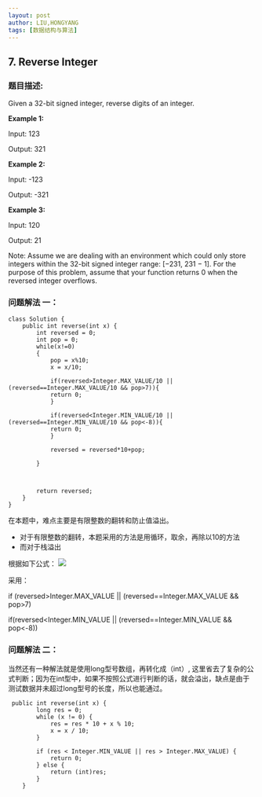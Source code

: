 ```yaml
---
layout: post
author: LIU,HONGYANG
tags: [数据结构与算法]
---
```






## 7. Reverse  Integer


### 题目描述:

Given a 32-bit signed integer, reverse digits of an integer.

**Example 1:**

Input: 123

Output: 321

**Example 2:**

Input: -123

Output: -321

**Example 3:**

Input: 120

Output: 21

Note:
Assume we are dealing with an environment which could only store integers within the 32-bit signed integer range: [−231,  231 − 1]. For the purpose of this problem, assume that your function returns 0 when the reversed integer overflows.



### 问题解法 一：
```{java}
class Solution {
    public int reverse(int x) {
        int reversed = 0;
        int pop = 0;
        while(x!=0)
        {
            pop = x%10; 
            x = x/10;
            
            if(reversed>Integer.MAX_VALUE/10 || (reversed==Integer.MAX_VALUE/10 && pop>7)){
            return 0;
            }
        
        	if(reversed<Integer.MIN_VALUE/10 || (reversed==Integer.MIN_VALUE/10 && pop<-8)){
            return 0;
            }
            
            reversed = reversed*10+pop;
            
        }
        
        
       
        return reversed;
    }
}
```

在本题中，难点主要是有限整数的翻转和防止值溢出。

- 对于有限整数的翻转，本题采用的方法是用循环，取余，再除以10的方法
- 而对于栈溢出

根据如下公式：
![](https://tva1.sinaimg.cn/large/006tNbRwgy1g9wl7eihufj30tc0bswgd.jpg)


采用：

if (reversed>Integer.MAX_VALUE || (reversed==Integer.MAX_VALUE && pop>7)

if(reversed<Integer.MIN_VALUE || (reversed==Integer.MIN_VALUE && pop<-8))


### 问题解法 二：
当然还有一种解法就是使用long型号数组，再转化成（int）, 这里省去了复杂的公式判断；因为在int型中，如果不按照公式进行判断的话，就会溢出，缺点是由于测试数据并未超过long型号的长度，所以也能通过。

```{}
 public int reverse(int x) {
        long res = 0;
        while (x != 0) {
            res = res * 10 + x % 10;
            x = x / 10;
        }
        
        if (res < Integer.MIN_VALUE || res > Integer.MAX_VALUE) {
            return 0;
        } else {
            return (int)res;
        }
    }

```